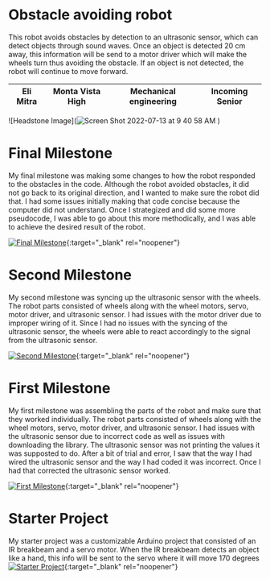 # Obstacle avoiding robot
This robot avoids obstacles by detection to an ultrasonic sensor, which can detect objects through sound waves. Once an object is detected 20 cm away, this information will be send to a motor driver which will make the wheels turn thus avoiding the obstacle. If an object is not detected, the robot will continue to move forward.

| Eli Mitra | Monta Vista High | Mechanical engineering | Incoming Senior |
|:--:|:--:|:--:|:--:|

![Headstone Image](![Screen Shot 2022-07-13 at 9 40 58 AM](https://user-images.githubusercontent.com/69122710/178787027-1a4b4926-12e6-4ac9-abe9-018458be392d.png)
)
  
# Final Milestone
My final milestone was making some changes to how the robot responded to the obstacles in the code. Although the robot avoided obstacles, it did not go back to its original direction, and I wanted to make sure the robot did that. I had some issues initially making that code concise because the computer did not understand. Once I strategized and did some more pseudocode, I was able to go about this more methodically, and I was able to achieve the desired result of the robot.


[![Final Milestone](https://res.cloudinary.com/marcomontalbano/image/upload/v1612573869/video_to_markdown/images/youtube--F7M7imOVGug-c05b58ac6eb4c4700831b2b3070cd403.jpg )](https://www.youtube.com/watch?v=F7M7imOVGug&feature=emb_logo "Final Milestone"){:target="_blank" rel="noopener"}

# Second Milestone
My second milestone was syncing up the ultrasonic sensor with the wheels. The robot parts consisted of wheels along with the wheel motors, servo, motor driver, and ultrasonic sensor. I had issues with the motor driver due to improper wiring of it. Since I had no issues with the syncing of the ultrasonic sensor, the wheels were able to react accordingly to the signal from the ultrasonic sensor.

[![Second Milestone](https://i3.ytimg.com/vi/SMfc3sqW4As/maxresdefault.jpg)](https://www.youtube.com/watch?v=SMfc3sqW4As){:target="_blank" rel="noopener"}
# First Milestone
  

My first milestone was assembling the parts of the robot and make sure that they worked individually. The robot parts consisted of wheels along with the wheel motors, servo, motor driver, and ultrasonic sensor. I had issues with the ultrasonic sensor due to incorrect code as well as issues with downloading the library. The ultrasonic sensor was not printing the values it was supposted to do. After a bit of trial and error, I saw that the way I had wired the ultrasonic sensor and the way I had coded it was incorrect. Once I had that corrected the ultrasonic sensor worked.

[![First Milestone](http://i3.ytimg.com/vi/wvDvka75ShQ/hqdefault.jpg)](https://www.youtube.com/watch?v=wvDvka75ShQ "First milestone"){:target="_blank" rel="noopener"}
# Starter Project

My starter project was a customizable Arduino project that consisted of an IR breakbeam and a servo motor. When the IR breakbeam detects an object like a hand, this info will be sent to the servo where it will move 170 degrees
[![Starter Project](https://user-images.githubusercontent.com/69122710/174345371-3a62341b-28e7-43f3-bd80-5abbd103eb37.png)](https://www.youtube.com/watch?v=yVBOp2GziYg "Starter Project"){:target="_blank" rel="noopener"}
